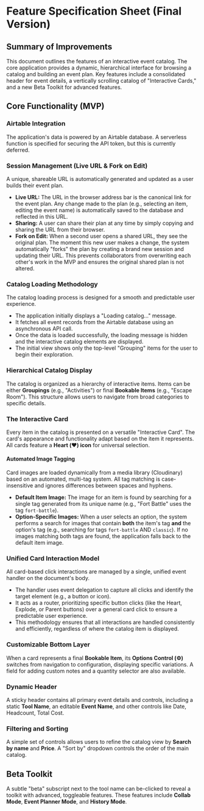 # Feature Specification Sheet (Final Version)

## Summary of Improvements
This document outlines the features of an interactive event catalog. The core application provides a dynamic, hierarchical interface for browsing a catalog and building an event plan. Key features include a consolidated header for event details, a vertically scrolling catalog of "Interactive Cards," and a new Beta Toolkit for advanced features.

## Core Functionality (MVP)
### Airtable Integration
The application's data is powered by an Airtable database. A serverless function is specified for securing the API token, but this is currently deferred.

### Session Management (Live URL & Fork on Edit)
A unique, shareable URL is automatically generated and updated as a user builds their event plan.
* **Live URL:** The URL in the browser address bar is the canonical link for the event plan. Any change made to the plan (e.g., selecting an item, editing the event name) is automatically saved to the database and reflected in this URL.
* **Sharing:** A user can share their plan at any time by simply copying and sharing the URL from their browser.
* **Fork on Edit:** When a second user opens a shared URL, they see the original plan. The moment this new user makes a change, the system automatically "forks" the plan by creating a brand new session and updating their URL. This prevents collaborators from overwriting each other's work in the MVP and ensures the original shared plan is not altered.

### Catalog Loading Methodology
The catalog loading process is designed for a smooth and predictable user experience.
* The application initially displays a "Loading catalog..." message.
* It fetches all event records from the Airtable database using an asynchronous API call.
* Once the data is loaded successfully, the loading message is hidden and the interactive catalog elements are displayed.
* The initial view shows only the top-level "Grouping" items for the user to begin their exploration.

### Hierarchical Catalog Display
The catalog is organized as a hierarchy of interactive items. Items can be either **Groupings** (e.g., "Activities") or final **Bookable Items** (e.g., "Escape Room"). This structure allows users to navigate from broad categories to specific details.

### The Interactive Card
Every item in the catalog is presented on a versatile "Interactive Card". The card's appearance and functionality adapt based on the item it represents. All cards feature a **Heart (❤️) icon** for universal selection.

#### Automated Image Tagging
Card images are loaded dynamically from a media library (Cloudinary) based on an automated, multi-tag system. All tag matching is case-insensitive and ignores differences between spaces and hyphens.
* **Default Item Image:** The image for an item is found by searching for a single tag generated from its unique name (e.g., "Fort Battle" uses the tag `fort-battle`).
* **Option-Specific Images:** When a user selects an option, the system performs a search for images that contain **both** the item's tag **and** the option's tag (e.g., searching for tags `fort-battle` AND `classic`). If no images matching both tags are found, the application falls back to the default item image.

### Unified Card Interaction Model
All card-based click interactions are managed by a single, unified event handler on the document's body.
* The handler uses event delegation to capture all clicks and identify the target element (e.g., a button or icon).
* It acts as a router, prioritizing specific button clicks (like the Heart, Explode, or Parent buttons) over a general card click to ensure a predictable user experience.
* This methodology ensures that all interactions are handled consistently and efficiently, regardless of where the catalog item is displayed.

### Customizable Bottom Layer
When a card represents a final **Bookable Item**, its **Options Control (⚙️)** switches from navigation to configuration, displaying specific variations. A field for adding custom notes and a quantity selector are also available.

### Dynamic Header
A sticky header contains all primary event details and controls, including a static **Tool Name**, an editable **Event Name**, and other controls like Date, Headcount, Total Cost.

### Filtering and Sorting
A simple set of controls allows users to refine the catalog view by **Search by name** and **Price**. A "Sort by" dropdown controls the order of the main catalog.

## Beta Toolkit
A subtle "beta" subscript next to the tool name can be-clicked to reveal a toolkit with advanced, toggleable features. These features include **Collab Mode**, **Event Planner Mode**, and **History Mode**.
